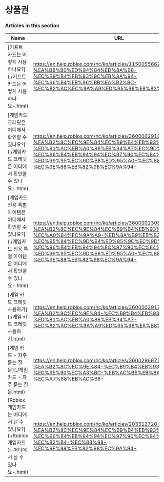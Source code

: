 # 상품권  
### Articles in this section
Name|URL
-|-
[기프트 카드는 어떻게 사용하나요?](./기프트 카드는 어떻게 사용하나요-.html) |https://en.help.roblox.com/hc/ko/articles/115005566223-%EA%B8%B0%ED%94%84%ED%8A%B8-%EC%B9%B4%EB%93%9C%EB%8A%94-%EC%96%B4%EB%96%BB%EA%B2%8C-%EC%82%AC%EC%9A%A9%ED%95%98%EB%82%98%EC%9A%94-
[게임카드 크레딧은 어디에서 확인할 수 있나요?](./게임카드 크레딧은 어디에서 확인할 수 있나요-.html) |https://en.help.roblox.com/hc/ko/articles/360000291806-%EA%B2%8C%EC%9E%84%EC%B9%B4%EB%93%9C-%ED%81%AC%EB%A0%88%EB%94%A7%EC%9D%80-%EC%96%B4%EB%94%94%EC%97%90%EC%84%9C-%ED%99%95%EC%9D%B8%ED%95%A0-%EC%88%98-%EC%9E%88%EB%82%98%EC%9A%94-
[게임카드 전용 특별 아이템은 어디에서 확인할 수 있나요?](./게임카드 전용 특별 아이템은 어디에서 확인할 수 있나요-.html) |https://en.help.roblox.com/hc/ko/articles/360000230863-%EA%B2%8C%EC%9E%84%EC%B9%B4%EB%93%9C-%EC%A0%84%EC%9A%A9-%ED%8A%B9%EB%B3%84-%EC%95%84%EC%9D%B4%ED%85%9C%EC%9D%80-%EC%96%B4%EB%94%94%EC%97%90%EC%84%9C-%ED%99%95%EC%9D%B8%ED%95%A0-%EC%88%98-%EC%9E%88%EB%82%98%EC%9A%94-
[게임 카드 크레딧 사용하기](./게임 카드 크레딧 사용하기.html) |https://en.help.roblox.com/hc/ko/articles/360000291786-%EA%B2%8C%EC%9E%84-%EC%B9%B4%EB%93%9C-%ED%81%AC%EB%A0%88%EB%94%A7-%EC%82%AC%EC%9A%A9%ED%95%98%EA%B8%B0
[게임 카드 - 자주 묻는 질문](./게임 카드 - 자주 묻는 질문.html) |https://en.help.roblox.com/hc/ko/articles/360029697131-%EA%B2%8C%EC%9E%84-%EC%B9%B4%EB%93%9C-%EC%9E%90%EC%A3%BC-%EB%AC%BB%EB%8A%94-%EC%A7%88%EB%AC%B8-
[Roblox 게임카드는 어디에서 살 수 있나요?](./Roblox 게임카드는 어디에서 살 수 있나요-.html) |https://en.help.roblox.com/hc/ko/articles/203312720-Roblox-%EA%B2%8C%EC%9E%84%EC%B9%B4%EB%93%9C%EB%8A%94-%EC%96%B4%EB%94%94%EC%97%90%EC%84%9C-%EC%82%B4-%EC%88%98-%EC%9E%88%EB%82%98%EC%9A%94-